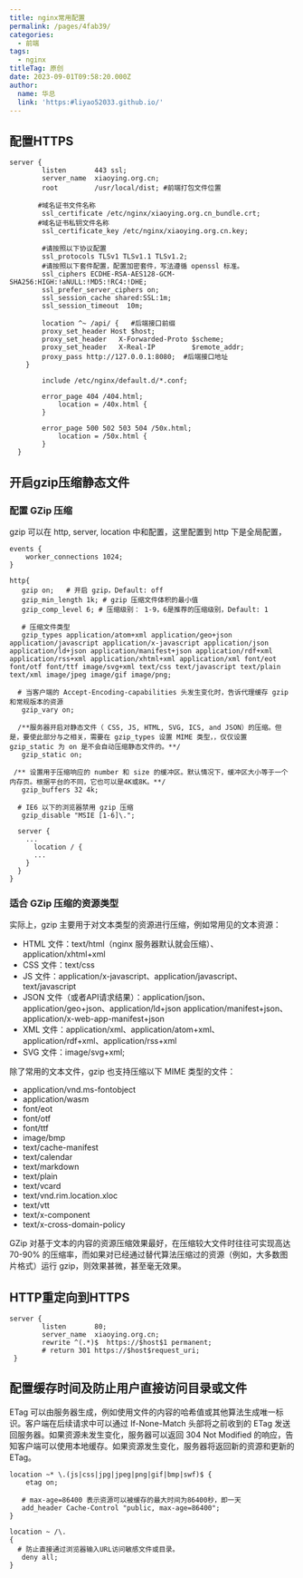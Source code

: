 ```yaml
---
title: nginx常用配置
permalink: /pages/4fab39/
categories:
  - 前端
tags:
  - nginx
titleTag: 原创
date: 2023-09-01T09:58:20.000Z
author:
  name: 华总
  link: 'https:#liyao52033.github.io/'
---
```




## 配置HTTPS

```nginx
server {
        listen       443 ssl;
        server_name  xiaoying.org.cn;
        root         /usr/local/dist; #前端打包文件位置

       #域名证书文件名称
        ssl_certificate /etc/nginx/xiaoying.org.cn_bundle.crt;
       #域名证书私钥文件名称
        ssl_certificate_key /etc/nginx/xiaoying.org.cn.key;
  
        #请按照以下协议配置
        ssl_protocols TLSv1 TLSv1.1 TLSv1.2; 
        #请按照以下套件配置，配置加密套件，写法遵循 openssl 标准。
        ssl_ciphers ECDHE-RSA-AES128-GCM-SHA256:HIGH:!aNULL:!MD5:!RC4:!DHE; 
        ssl_prefer_server_ciphers on;
        ssl_session_cache shared:SSL:1m;
        ssl_session_timeout  10m;

        location ^~ /api/ {   #后端接口前缀
        proxy_set_header Host $host;
        proxy_set_header   X-Forwarded-Proto $scheme;
        proxy_set_header   X-Real-IP         $remote_addr;
        proxy_pass http://127.0.0.1:8080;  #后端接口地址
    }

        include /etc/nginx/default.d/*.conf;

        error_page 404 /404.html;
            location = /40x.html {
        }

        error_page 500 502 503 504 /50x.html;
            location = /50x.html {
        }
  }
```

## 开启gzip压缩静态文件

### 配置 GZip 压缩

gzip 可以在 http, server, location 中和配置，这里配置到 http 下是全局配置，

```nginx
events {
    worker_connections 1024;
}

http{
   gzip on;   # 开启 gzip，Default: off
   gzip_min_length 1k; # gzip 压缩文件体积的最小值
   gzip_comp_level 6; # 压缩级别： 1-9，6是推荐的压缩级别，Default: 1
  
   # 压缩文件类型
   gzip_types application/atom+xml application/geo+json application/javascript application/x-javascript application/json application/ld+json application/manifest+json application/rdf+xml application/rss+xml application/xhtml+xml application/xml font/eot font/otf font/ttf image/svg+xml text/css text/javascript text/plain text/xml image/jpeg image/gif image/png;
  
  # 当客户端的 Accept-Encoding-capabilities 头发生变化时，告诉代理缓存 gzip 和常规版本的资源
   gzip_vary on; 
  
  /**服务器开启对静态文件（ CSS, JS, HTML, SVG, ICS, and JSON）的压缩。但是，要使此部分与之相关，需要在 gzip_types 设置 MIME 类型，，仅仅设置 gzip_static 为 on 是不会自动压缩静态文件的。**/
   gzip_static on;
  
 /** 设置用于压缩响应的 number 和 size 的缓冲区。默认情况下，缓冲区大小等于一个内存页。根据平台的不同，它也可以是4K或8K。**/
   gzip_buffers 32 4k;
  
  # IE6 以下的浏览器禁用 gzip 压缩
   gzip_disable "MSIE [1-6]\.";
  
  server {
    ...
      location / {
      ...
    }
  }
}
```

### 适合 GZip 压缩的资源类型

实际上，gzip 主要用于对文本类型的资源进行压缩，例如常用见的文本资源：

- HTML 文件：text/html（nginx 服务器默认就会压缩）、application/xhtml+xml
- CSS 文件：text/css
- JS 文件：application/x-javascript、application/javascript、text/javascript
- JSON 文件（或者API请求结果）：application/json、application/geo+json、application/ld+json application/manifest+json、application/x-web-app-manifest+json
- XML 文件：application/xml、application/atom+xml、application/rdf+xml、application/rss+xml
- SVG 文件：image/svg+xml;

除了常用的文本文件，gzip 也支持压缩以下 MIME 类型的文件：

- application/vnd.ms-fontobject
- application/wasm
- font/eot
- font/otf
- font/ttf
- image/bmp
- text/cache-manifest
- text/calendar
- text/markdown
- text/plain
- text/vcard
- text/vnd.rim.location.xloc
- text/vtt
- text/x-component
- text/x-cross-domain-policy

GZip 对基于文本的内容的资源压缩效果最好，在压缩较大文件时往往可实现高达 70-90% 的压缩率，而如果对已经通过替代算法压缩过的资源（例如，大多数图片格式）运行 gzip，则效果甚微，甚至毫无效果。

## HTTP重定向到HTTPS

```nginx
server {
        listen       80;
        server_name  xiaoying.org.cn;
        rewrite ^(.*)$  https://$host$1 permanent; 
        # return 301 https://$host$request_uri; 		
 }
```

## 配置缓存时间及防止用户直接访问目录或文件

ETag 可以由服务器生成，例如使用文件的内容的哈希值或其他算法生成唯一标识。客户端在后续请求中可以通过 If-None-Match 头部将之前收到的 ETag 发送回服务器。如果资源未发生变化，服务器可以返回 304 Not Modified 的响应，告知客户端可以使用本地缓存。如果资源发生变化，服务器将返回新的资源和更新的 ETag。

```nginx
location ~* \.(js|css|jpg|jpeg|png|gif|bmp|swf)$ {
    etag on;
  
   # max-age=86400 表示资源可以被缓存的最大时间为86400秒，即一天
   add_header Cache-Control "public, max-age=86400";
}

location ~ /\.
{
  # 防止直接通过浏览器输入URL访问敏感文件或目录。
   deny all;
}
```

